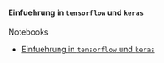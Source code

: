 #### Einfuehrung in `tensorflow` und `keras`

Notebooks
- [Einfuehrung in `tensorflow` und `keras`](./intro-tensorflow-keras.ipynb)